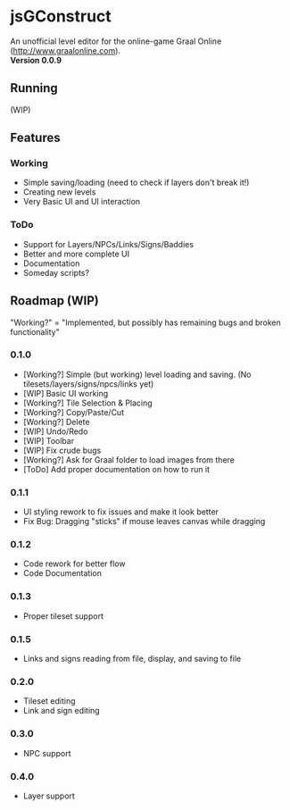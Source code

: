 jsGConstruct
============
An unofficial level editor for the online-game Graal Online (http://www.graalonline.com).  
**Version 0.0.9**

Running
-------

(WIP)

Features
--------

### Working
* Simple saving/loading (need to check if layers don't break it!)
* Creating new levels
* Very Basic UI and UI interaction

### ToDo
* Support for Layers/NPCs/Links/Signs/Baddies
* Better and more complete UI
* Documentation
* Someday scripts?

Roadmap (WIP)
-------------

"Working?" = "Implemented, but possibly has remaining bugs and broken functionality"

### 0.1.0
* [Working?] Simple (but working) level loading and saving. (No tilesets/layers/signs/npcs/links yet)
* [WIP] Basic UI working
 * [Working?] Tile Selection & Placing
 * [Working?] Copy/Paste/Cut
 * [Working?] Delete
 * [WIP] Undo/Redo
 * [WIP] Toolbar
* [WIP] Fix crude bugs
* [Working?] Ask for Graal folder to load images from there
* [ToDo] Add proper documentation on how to run it

### 0.1.1
* UI styling rework to fix issues and make it look better
 * Fix Bug: Dragging "sticks" if mouse leaves canvas while dragging

### 0.1.2
* Code rework for better flow
* Code Documentation

### 0.1.3
* Proper tileset support

### 0.1.5
* Links and signs reading from file, display, and saving to file

### 0.2.0
* Tileset editing
* Link and sign editing

### 0.3.0
* NPC support

### 0.4.0
* Layer support
